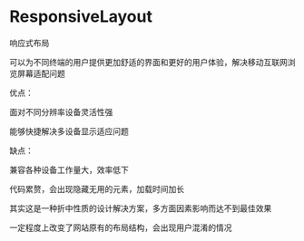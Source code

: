 # ResponsiveLayout
响应式布局

可以为不同终端的用户提供更加舒适的界面和更好的用户体验，解决移动互联网浏览屏幕适配问题


优点：

面对不同分辨率设备灵活性强

能够快捷解决多设备显示适应问题


缺点：

兼容各种设备工作量大，效率低下

代码累赘，会出现隐藏无用的元素，加载时间加长

其实这是一种折中性质的设计解决方案，多方面因素影响而达不到最佳效果

一定程度上改变了网站原有的布局结构，会出现用户混淆的情况